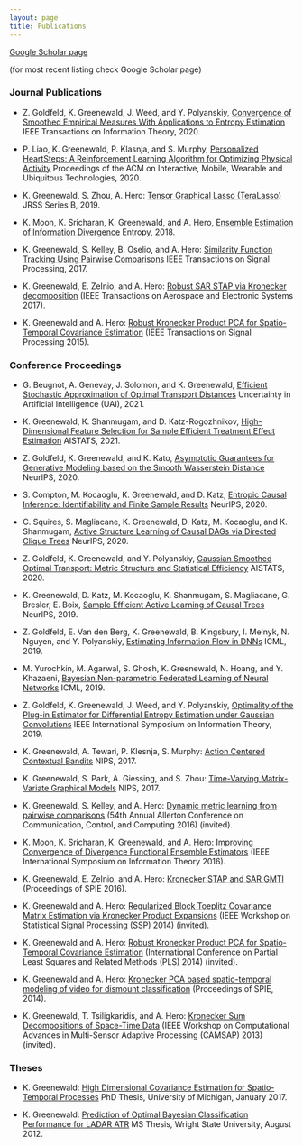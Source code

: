 ```yaml
---
layout: page
title: Publications
---
```


<a href="https://scholar.google.com/citations?user=L3zNUG4AAAAJ&hl=en&oi=ao"> Google Scholar page<a/>

(for most recent listing check Google Scholar page)





### Journal Publications
- Z. Goldfeld, K. Greenewald, J. Weed, and Y. Polyanskiy, [Convergence of Smoothed Empirical Measures With Applications to Entropy Estimation](https://ieeexplore.ieee.org/abstract/document/9005175) IEEE Transactions on Information Theory, 2020.

- P. Liao, K. Greenewald, P. Klasnja, and S. Murphy, [Personalized HeartSteps: A Reinforcement Learning Algorithm for Optimizing Physical Activity](https://dl.acm.org/doi/abs/10.1145/3381007) Proceedings of the ACM on Interactive, Mobile, Wearable and Ubiquitous Technologies, 2020.

- K. Greenewald, S. Zhou, A. Hero: [Tensor Graphical Lasso (TeraLasso)]() JRSS Series B, 2019.

- K. Moon, K. Sricharan, K. Greenewald, and A. Hero, [Ensemble Estimation of Information Divergence]() Entropy, 2018.

- K. Greenewald, S. Kelley, B. Oselio, and A. Hero: [Similarity Function Tracking Using Pairwise Comparisons]() IEEE Transactions on Signal Processing, 2017. 

- K. Greenewald, E. Zelnio, and A. Hero: [Robust SAR STAP via Kronecker decomposition]() (IEEE Transactions on Aerospace and Electronic Systems 2017).

- K. Greenewald and A. Hero: [Robust Kronecker Product PCA for Spatio-Temporal Covariance Estimation]() (IEEE Transactions on Signal Processing 2015).




### Conference Proceedings
- G. Beugnot, A. Genevay, J. Solomon, and K. Greenewald, [Efficient Stochastic Approximation of Optimal Transport Distances]() Uncertainty in Artificial Intelligence (UAI), 2021.

- K. Greenewald, K. Shanmugam, and D. Katz-Rogozhnikov, [High-Dimensional Feature Selection for Sample Efficient Treatment Effect Estimation]() AISTATS, 2021.

- Z. Goldfeld, K. Greenewald, and K. Kato, [Asymptotic Guarantees for Generative Modeling based on the Smooth Wasserstein Distance]() NeurIPS, 2020.

- S. Compton, M. Kocaoglu, K. Greenewald, and D. Katz, [Entropic Causal Inference:  Identifiability and
Finite Sample Results]() NeurIPS, 2020.

- C. Squires, S. Magliacane, K. Greenewald, D. Katz, M. Kocaoglu, and K. Shanmugam, [Active Structure Learning of Causal DAGs via Directed Clique Trees]() NeurIPS, 2020.

- Z. Goldfeld, K. Greenewald, and Y. Polyanskiy, [Gaussian Smoothed Optimal Transport: Metric Structure and Statistical Efficiency]() AISTATS, 2020.

- K. Greenewald, D. Katz, M. Kocaoglu, K. Shanmugam, S. Magliacane, G. Bresler, E. Boix, [Sample Efficient Active Learning of Causal Trees]() NeurIPS, 2019.


- Z. Goldfeld, E. Van den Berg, K. Greenewald, B. Kingsbury, I. Melnyk, N. Nguyen, and Y. Polyanskiy, [Estimating Information Flow in DNNs]() ICML, 2019.

- M. Yurochkin,  M. Agarwal,  S. Ghosh,  K. Greenewald,  N. Hoang,  and Y. Khazaeni, [Bayesian Non-parametric Federated Learning of Neural Networks]() ICML, 2019.

- Z.  Goldfeld,  K.  Greenewald,  J.  Weed,  and  Y.  Polyanskiy, [Optimality of the Plug-in  Estimator for Differential  Entropy Estimation under Gaussian Convolutions]() IEEE International Symposium on Information Theory, 2019.

- K. Greenewald, A. Tewari, P. Klesnja, S. Murphy: [Action Centered Contextual Bandits]() NIPS, 2017.

- K. Greenewald, S. Park, A. Giessing, and S. Zhou: [Time-Varying Matrix-Variate Graphical Models]() NIPS, 2017. 


- K. Greenewald, S. Kelley, and A. Hero: [Dynamic metric learning from pairwise comparisons]() (54th Annual Allerton Conference on Communication, Control, and Computing 2016) (invited). 

- K. Moon, K. Sricharan, K. Greenewald, and A. Hero: [Improving Convergence of Divergence Functional Ensemble Estimators]() (IEEE International Symposium on Information Theory 2016).

- K. Greenewald, E. Zelnio, and A. Hero: [Kronecker STAP and SAR GMTI]() (Proceedings of SPIE 2016).

- K. Greenewald and A. Hero: [Regularized Block Toeplitz Covariance Matrix Estimation via
Kronecker Product Expansions]() (IEEE Workshop on Statistical Signal Processing (SSP) 2014) (invited).

- K. Greenewald and A. Hero: [Robust Kronecker Product PCA for Spatio-Temporal Covariance Estimation]() (International Conference on Partial Least Squares and Related Methods (PLS) 2014) (invited).

- K. Greenewald and A. Hero: [Kronecker PCA based spatio-temporal modeling of video for dismount classification]() (Proceedings of SPIE, 2014).

- K. Greenewald, T. Tsiligkaridis, and A. Hero: [Kronecker Sum Decompositions of Space-Time Data]() (IEEE Workshop on Computational Advances in Multi-Sensor Adaptive Processing (CAMSAP) 2013) (invited).




### Theses
- K. Greenewald: [High Dimensional Covariance Estimation for Spatio-Temporal Processes]() PhD Thesis, University of Michigan, January 2017. 

- K. Greenewald: [Prediction of Optimal Bayesian Classification Performance for LADAR ATR]() MS Thesis, Wright State University, August 2012.

















